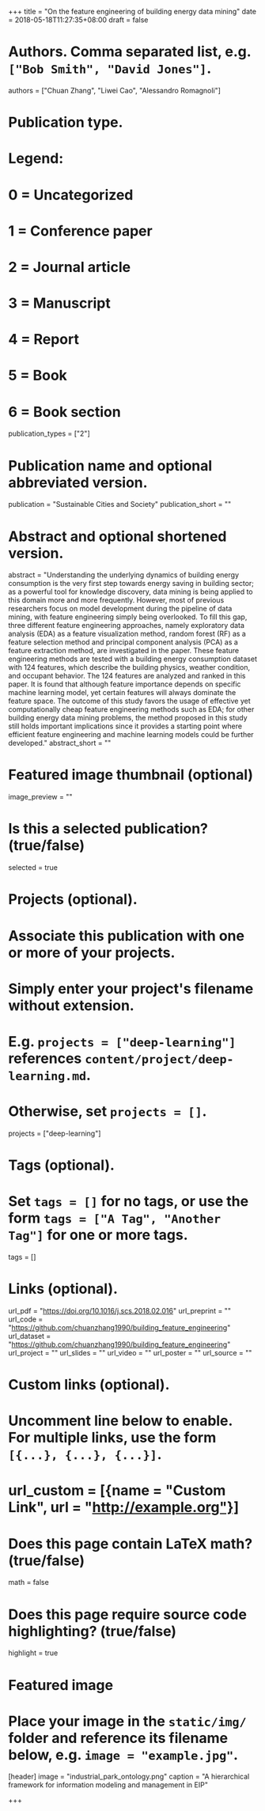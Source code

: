 +++
title = "On the feature engineering of building energy data mining"
date = 2018-05-18T11:27:35+08:00
draft = false

# Authors. Comma separated list, e.g. `["Bob Smith", "David Jones"]`.
authors = ["Chuan Zhang", "Liwei Cao", "Alessandro Romagnoli"]

# Publication type.
# Legend:
# 0 = Uncategorized
# 1 = Conference paper
# 2 = Journal article
# 3 = Manuscript
# 4 = Report
# 5 = Book
# 6 = Book section
publication_types = ["2"]

# Publication name and optional abbreviated version.
publication = "Sustainable Cities and Society"
publication_short = ""

# Abstract and optional shortened version.
abstract = "Understanding the underlying dynamics of building energy consumption is the very first step towards energy saving in building sector; as a powerful tool for knowledge discovery, data mining is being applied to this domain more and more frequently. However, most of previous researchers focus on model development during the pipeline of data mining, with feature engineering simply being overlooked. To fill this gap, three different feature engineering approaches, namely exploratory data analysis (EDA) as a feature visualization method, random forest (RF) as a feature selection method and principal component analysis (PCA) as a feature extraction method, are investigated in the paper. These feature engineering methods are tested with a building energy consumption dataset with 124 features, which describe the building physics, weather condition, and occupant behavior. The 124 features are analyzed and ranked in this paper. It is found that although feature importance depends on specific machine learning model, yet certain features will always dominate the feature space. The outcome of this study favors the usage of effective yet computationally cheap feature engineering methods such as EDA; for other building energy data mining problems, the method proposed in this study still holds important implications since it provides a starting point where efficient feature engineering and machine learning models could be further developed."
abstract_short = ""

# Featured image thumbnail (optional)
image_preview = ""

# Is this a selected publication? (true/false)
selected = true

# Projects (optional).
#   Associate this publication with one or more of your projects.
#   Simply enter your project's filename without extension.
#   E.g. `projects = ["deep-learning"]` references `content/project/deep-learning.md`.
#   Otherwise, set `projects = []`.
projects = ["deep-learning"]

# Tags (optional).
#   Set `tags = []` for no tags, or use the form `tags = ["A Tag", "Another Tag"]` for one or more tags.
tags = []

# Links (optional).
url_pdf = "https://doi.org/10.1016/j.scs.2018.02.016"
url_preprint = ""
url_code = "https://github.com/chuanzhang1990/building_feature_engineering"
url_dataset = "https://github.com/chuanzhang1990/building_feature_engineering"
url_project = ""
url_slides = ""
url_video = ""
url_poster = ""
url_source = ""

# Custom links (optional).
#   Uncomment line below to enable. For multiple links, use the form `[{...}, {...}, {...}]`.
# url_custom = [{name = "Custom Link", url = "http://example.org"}]

# Does this page contain LaTeX math? (true/false)
math = false

# Does this page require source code highlighting? (true/false)
highlight = true

# Featured image
# Place your image in the `static/img/` folder and reference its filename below, e.g. `image = "example.jpg"`.
[header]
image = "industrial_park_ontology.png"
caption = "A hierarchical framework for information modeling and management in EIP"

+++
